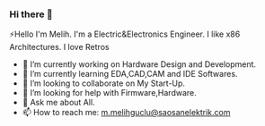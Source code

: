 ### Hi there 👋



⚡Hello I'm Melih. I'm a Electric&Electronics Engineer. 
I like x86 Architectures. I love Retros

- 🔭 I’m currently working on Hardware Design and Development.
- 🌱 I’m currently learning EDA,CAD,CAM and IDE Softwares.
- 👯 I’m looking to collaborate on My Start-Up.
- 🤔 I’m looking for help with Firmware,Hardware.
- 💬 Ask me about All.
- 📫 How to reach me: m.melihguclu@saosanelektrik.com


